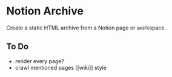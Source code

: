 # Notion Archive

Create a static HTML archive from a Notion page or workspace.

## To Do

- render every page?
- crawl mentioned pages [[wiki]] style